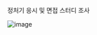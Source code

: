 정처기 응시 및 면접 스터디 조사

![image](https://user-images.githubusercontent.com/101550112/233832736-2b3454d0-6e0a-42a6-8a35-55bd47709e3c.png)
